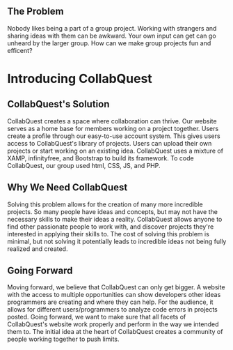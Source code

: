 ## The Problem
Nobody likes being a part of a group project. Working with strangers and sharing ideas with them can be awkward. Your own input can get can go unheard by the larger group. How can we make group projects fun and efficent?



# Introducing CollabQuest




## CollabQuest's Solution 
CollabQuest creates a space where collaboration can thrive. Our website serves as a home base for members working on a project together. Users create a profile through our easy-to-use account system. This gives users access to CollabQuest's library of projects. Users can upload their own projects or start working on an existing idea. CollabQuest uses a mixture of XAMP, infinityfree, and Bootstrap to build its framework. To code CollabQuest, our group used html, CSS, JS, and PHP.
  
## Why We Need CollabQuest 
Solving this problem allows for the creation of many more incredible projects. So many people have ideas and concepts, but may not have the necessary skills to make their ideas a reality. CollabQuest allows anyone to find other passionate people to work with, and discover projects they're interested in applying their skills to. The cost of solving this problem is minimal, but not solving it potentially leads to incredible ideas not being fully realized and created.

## Going Forward
Moving forward, we believe that CollabQuest can only get bigger. A website with the access to multiple opportunities can show developers other ideas programmers are creating and where they can help. For the audience, it allows for different users/programmers to analyze code errors in projects posted. Going forward, we want to make sure that all facets of CollabQuest's website work properly and perform in the way we intended them to. The initial idea at the heart of CollabQuest creates a community of people working together to push limits.
